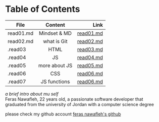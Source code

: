 # Table of Contents

| File          |   Content     | Link  |
| ------------- |:-------------:| -----:|
| read01.md      | Mindset & MD | [read01.md](https://feras98nawafleh.github.io/reading-notes/read01) |
| read02.md      | what is Git      |   [read02.md](https://feras98nawafleh.github.io/reading-notes/read02) |
| .read03 | HTML | [read03.md](https://feras98nawafleh.github.io/reading-notes/read03) |
| .read04 | JS | [read04.md](https://feras98nawafleh.github.io/reading-notes/read04) |
| .read05 | more about JS | [read05.md](https://feras98nawafleh.github.io/reading-notes/read05) |
| .read06 | CSS | [read06.md](https://feras98nawafleh.github.io/reading-notes/read06) |
| .read07 | JS functions | [read06.md](https://feras98nawafleh.github.io/reading-notes/read07) |

*a brief intro about mu self*  
Feras Nawafleh, 22 years old, a passionate software developer that graduated from the university of Jordan with a computer science degree

please check my github account [feras nawafleh's github](https://github.com/feras98nawafleh/reading-notes)


